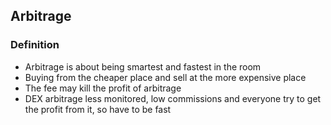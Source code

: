 ## Arbitrage
### Definition
- Arbitrage is about being smartest and fastest in the room 
- Buying from the cheaper place and sell at the more expensive place
- The fee may kill the profit of arbitrage
- DEX arbitrage less monitored, low commissions and everyone try to get the profit from it, so have to be fast
